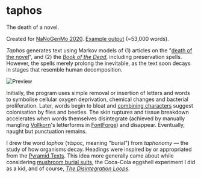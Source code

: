 # taphos

The death of a novel.

Created for [NaNoGenMo 2020](https://github.com/NaNoGenMo/2020). [Example output](https://github.com/nmifsud/taphos/blob/master/taphos-201126-213812.pdf) (~53,000 words).

_Taphos_ generates text using Markov models of (1) articles on the "[death of the novel](https://en.wikipedia.org/wiki/Death_of_the_novel)", and (2) the [_Book of the Dead_](https://en.wikipedia.org/wiki/Book_of_the_Dead), including preservation spells. However, the spells merely prolong the inevitable, as the text soon decays in stages that resemble human decomposition.

![Preview](https://mifsud.org/img/taphos.gif)

Initially, the program uses simple removal or insertion of letters and words to symbolise cellular oxygen deprivation, chemical changes and bacterial proliferation. Later, words begin to bloat and [combining characters](https://en.wikipedia.org/wiki/Combining_character) suggest colonisation by flies and beetles. The skin ruptures and tissue breakdown accelerates when words themselves disintegrate (achieved by manually mangling [Vollkorn](http://vollkorn-typeface.com/)'s letterforms in [FontForge](https://fontforge.org/)) and disappear. Eventually, naught but punctuation remains.

I drew the word _taphos_ (τάφος, meaning "burial") from _taphonomy_ — the study of how organisms decay. Headings were inspired by or appropriated from the [Pyramid Texts](https://en.wikipedia.org/wiki/Pyramid_Texts). This idea more generally came about while considering [mushroom burial suits](http://coeio.com/), the Coca-Cola eggshell experiment I did as a kid, and of course, [_The Disintegration Loops_](https://en.wikipedia.org/wiki/The_Disintegration_Loops).